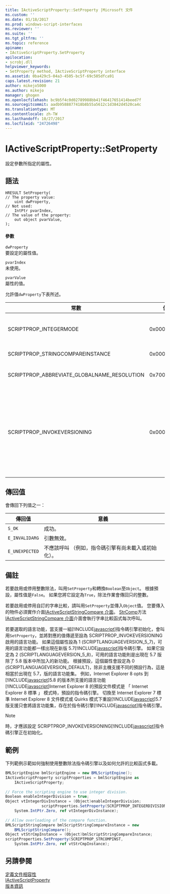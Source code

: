 ```yaml
---
title: IActiveScriptProperty::SetProperty |Microsoft 文件
ms.custom: ''
ms.date: 01/18/2017
ms.prod: windows-script-interfaces
ms.reviewer: ''
ms.suite: ''
ms.tgt_pltfrm: ''
ms.topic: reference
apiname:
- IActiveScriptProperty.SetProperty
apilocation:
- scrobj.dll
helpviewer_keywords:
- SetProperty method, IActiveScriptProperty interface
ms.assetid: 0ba429c5-04a3-4505-bc5f-69c505dfca91
caps.latest.revision: 21
author: mikejo5000
ms.author: mikejo
manager: ghogen
ms.openlocfilehash: bc9b5f4c0d02789988bb41f46417651414beed7f
ms.sourcegitcommit: aadb9588877418b8b55a5612c1d3842d4520ca4c
ms.translationtype: MT
ms.contentlocale: zh-TW
ms.lasthandoff: 10/27/2017
ms.locfileid: "24726498"
---
```

# <a name="iactivescriptpropertysetproperty"></a>IActiveScriptProperty::SetProperty
設定參數所指定的屬性。  
  
## <a name="syntax"></a>語法  
  
```  
HRESULT SetProperty(  
// The property value:  
    uint dwProperty,    
// Not used:   
    IntPtr pvarIndex,    
// The value of the property:   
    out object pvarValue,    
);  
```  
  
#### <a name="parameters"></a>參數  
 `dwProperty`  
 要設定的屬性值。  
  
 `pvarIndex`  
 未使用。  
  
 `pvarValue`  
 屬性的值。  
  
 允許值`dwProperty`下表所述。  
  
|常數|值|意義|  
|--------------|-----------|-------------|  
|SCRIPTPROP_INTEGERMODE|0x00003000|會強制將整數模式，而不是浮動點模式中的指令碼引擎。 預設值是 `False`。|  
|SCRIPTPROP_STRINGCOMPAREINSTANCE|0x00003001|可讓指令碼引擎要被取代的字串比較函式。|  
|SCRIPTPROP_ABBREVIATE_GLOBALNAME_RESOLUTION|0x70000002|通知其他指令碼引擎存在參與為全域物件的指令碼引擎。|  
|SCRIPTPROP_INVOKEVERSIONING|0x00004000|強制[!INCLUDE[javascript](../../javascript/includes/javascript-md.md)]來選取一組支援的語言功能的指令碼引擎。 支援的語言功能的預設集[!INCLUDE[javascript](../../javascript/includes/javascript-md.md)]指令碼引擎就相當於出現在 5.7 版的語言功能集[!INCLUDE[javascript](../../javascript/includes/javascript-md.md)]指令碼引擎。|  
  
## <a name="return-value"></a>傳回值  
 會傳回下列值之一：  
  
|傳回值|意義|  
|------------------|-------------|  
|`S_OK`|成功。|  
|`E_INVALIDARG`|引數無效。|  
|`E_UNEXPECTED`|不應該呼叫 （例如，指令碼引擎有尚未載入或初始化）。|  
  
## <a name="remarks"></a>備註  
 若要啟用或停用整數除法，叫用`SetProperty`和轉換`Boolean`至`Object`。 根據預設，屬性值是`False`。 如果您將它設定為`True`，除法作業會傳回只的整數。  
  
 若要啟用或停用自訂的字串比較，請叫用`SetProperty`並傳入`Object`值。 您要傳入的物件必須實作介面[IActiveScriptStringCompare 介面](../../winscript/reference/iactivescriptstringcompare-interface.md)。 [StrComp](../../winscript/reference/iactivescriptstringcompare-strcomp.md)方法[IActiveScriptStringCompare 介面](../../winscript/reference/iactivescriptstringcompare-interface.md)介面會執行字串比較函式每次呼叫。  
  
 若要選取的語言功能，當支援一組[!INCLUDE[javascript](../../javascript/includes/javascript-md.md)]指令碼引擎初始化，會叫用`SetProperty`，並將對應的值傳遞至設為 SCRIPTPROP_INVOKEVERSIONING 啟用的語言功能。 如果這個屬性設為 1 (SCRIPTLANGUAGEVERSION_5_7)，可用的語言功能都一樣出現在新版 5.7[!INCLUDE[javascript](../../javascript/includes/javascript-md.md)]指令碼引擎。 如果它設定為 2 (SCRIPTLANGUAGEVERSION_5_8)，可用的語言功能則是出現在 5.7 版除了 5.8 版本中所加入的新功能。 根據預設，這個屬性會設定為 0 (SCRIPTLANGUAGEVERSION_DEFAULT)，除非主機支援不同的預設行為，這是相當於出現在 5.7，版的語言功能集。 例如，Internet Explorer 8 opts 到[!INCLUDE[javascript](../../javascript/includes/javascript-md.md)]5.8 的版本所支援的語言功能[!INCLUDE[javascript](../../javascript/includes/javascript-md.md)]Internet Explorer 8 的預設文件模式是 「 Internet Explorer 8 標準 」 模式時，預設的指令碼引擎。 切換至 Internet Explorer 7 標準 Internet Explorer 8 文件模式或 Quirks 模式下重設[!INCLUDE[javascript](../../javascript/includes/javascript-md.md)]5.7 版支援只會將語言功能集，存在於指令碼引擎[!INCLUDE[javascript](../../javascript/includes/javascript-md.md)]指令碼引擎。  
  
> [!NOTE]
>  時，才應該設定 SCRIPTPROP_INVOKEVERSIONING[!INCLUDE[javascript](../../javascript/includes/javascript-md.md)]指令碼引擎正在初始化。  
  
## <a name="example"></a>範例  
 下列範例示範如何強制使用整數除法指令碼引擎以及如何允許的比較函式多載。  
  
```c#  
BMLScriptEngine bmlScriptEngine = new BMLScriptEngine();  
IActiveScriptProperty scriptProperties = bmlScriptEngine as   
    IActiveScriptProperty;  
  
// Force the scripting engine to use integer division.  
Boolean enableIntegerDivision = true;  
Object vtIntegerDivInstance = (Object)enableIntegerDivision;  
                scriptProperties.SetProperty(SCRIPTPROP_INTEGERDIVISION,   
    System.IntPtr.Zero, ref vtIntegerDivInstance);  
  
// Allow overloading of the compare function.  
BMLScriptStringCompare bmlScriptStringCompareInstance = new   
    BMLScriptStringCompare();  
Object vtStrCmpInstance = (Object)bmlScriptStringCompareInstance;  
scriptProperties.SetProperty(SCRIPTPROP_STRCOMPINST,   
    System.IntPtr.Zero, ref vtStrCmpInstance);  
```  
  
## <a name="see-also"></a>另請參閱  
 [定義文件相容性](http://msdn.microsoft.com/library/cc288325)   
 [IActiveScriptProperty](../../winscript/reference/iactivescriptproperty.md)   
 [版本資訊](../../javascript/reference/javascript-version-information.md)